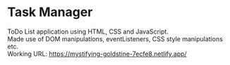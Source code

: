 # Task Manager

ToDo List application using HTML, CSS and JavaScript.    
Made use of DOM manipulations, eventListeners, CSS style manipulations etc.    
Working URL: https://mystifying-goldstine-7ecfe8.netlify.app/